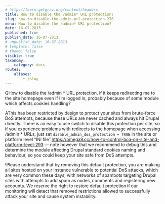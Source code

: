 ```yaml
---
# http://learn.getgrav.org/content/headers
title: How to disable the /admin* URL protection?
slug: how-to-disable-the-admin-url-protection-276
menu: How to disable the /admin* URL protection?
date: 16-07-2013
published: true
publish_date: 16-07-2013
# unpublish_date: 16-07-2013
# template: false
# theme: false
visible: true
taxonomy:
    category: docs
routes:
    aliases:
        - /slug
---
```


<a name="admin-q"></a>

QHow to disable the /admin * URL protection, if it keeps redirecting me to the site homepage even if I’m logged in, probably because of some module which affects cookies handling?

<a name="admin-a"></a>

AThis has been restricted by design to protect your sites from brute-force DoS attempts, because these URLs are never cached and always hit Drupal directly. There is an easy to use switch to disable this protection per site, so if you experience problems with redirects to the homepage when accessing /admin * URLs, just set `disable_admin_dos_protection = TRUE` in the site or platform level “INI file”:https://omega8.cc/how-to-control-boa-on-site-and-platform-level-293 — note however that we recommend to debug this and determine the module affecting Drupal standard cookies naming and behaviour, so you could keep your site safe from DoS attempts.

<a name="admin-b"></a>

!Please understand that by removing this default protection, you are making all sites hosted on your instance vulnerable to potential DoS attacks, which are very common these days, with networks of spambots targeting Drupal sites with attempts to add spam as nodes, comments and registering new accounts. We reserve the right to restore default protection if our monitoring will detect that removed restrictions allowed to successfully attack your site and cause system instability.